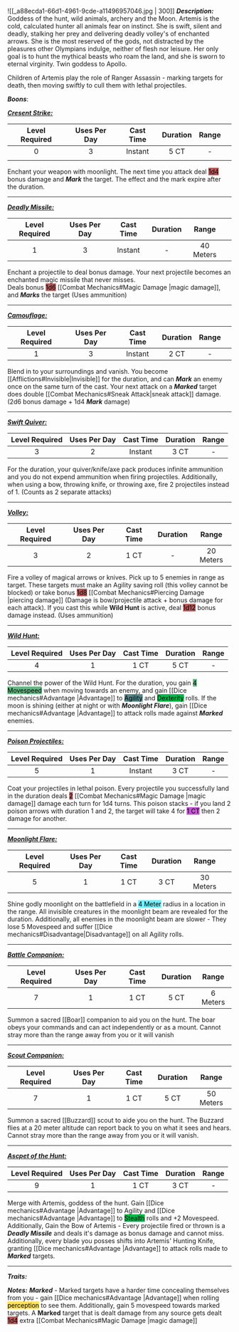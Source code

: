![[_a88ecda1-66d1-4961-9cde-a11496957046.jpg | 300]]
***Description:***
Goddess of the hunt, wild animals, archery and the Moon.
Artemis is the cold, calculated hunter all animals fear on instinct.
She is swift, silent and deadly, stalking her prey and delivering deadly volley's of enchanted arrows.
She is the most reserved of the gods, not distracted by the pleasures other Olympians indulge, neither of flesh nor leisure. 
Her only goal is to hunt the mythical beasts who roam the land, and she is sworn to eternal virginity. Twin goddess to Apollo.

Children of Artemis play the role of Ranger Assassin - marking targets for death, then moving swiftly to cull them with lethal projectiles.


***Boons***:

<b><ins><i>Cresent Strike:</i></ins></b>

| Level Required | Uses Per Day | Cast Time | Duration | Range |     |
| :------------: | :----------: | :-------: | :------: | :---: | --- |
|       0        |      3       |  Instant  |   5 CT   |   -   |     |
|                |              |           |          |       |     |

Enchant your weapon with moonlight.
The next time you attack deal <mark style="background: #930000A6;">1d4</mark> bonus damage and ***Mark*** the target. 
The effect and the mark expire after the duration.

------------------
<b><ins><i>Deadly Missile:</i></ins></b>

| Level Required | Uses Per Day | Cast Time | Duration |   Range   |     |
| :------------: | :----------: | :-------: | :------: | :-------: | --- |
|       1        |      3       |  Instant  |    -     | 40 Meters |     |

Enchant a projectile to deal bonus damage.
Your next projectile becomes an enchanted magic missile that never misses.  
Deals bonus <mark style="background: #930000A6;">1d6</mark> [[Combat Mechanics#Magic Damage |magic damage]], and ***Marks*** the target
(Uses ammunition)

------------------
<b><ins><i>Camouflage:</i></ins></b>

| Level Required | Uses Per Day | Cast Time | Duration | Range |     |
| :------------: | :----------: | :-------: | :------: | :---: | --- |
|       1        |      3       |  Instant  |   2 CT   |   -   |     |


Blend in to your surroundings and vanish.
You become [[Afflictions#Invisible|Invisible]] for the duration, and can ***Mark*** an enemy once on the same turn of the cast.
Your next attack on a ***Marked*** target does double [[Combat Mechanics#Sneak Attack|sneak attack]] damage.
(2d6 bonus damage + 1d4 ***Mark*** damage)

------------------
<b><ins><i>Swift Quiver:</i></ins></b>

| Level Required | Uses Per Day | Cast Time | Duration | Range |
|:--------------:|:------------:|:---------:|:--------:|:-----:|
|       3        |      2       |  Instant  |   3 CT   |   -   | 

For the duration, your quiver/knife/axe pack produces infinite ammunition and you do not expend ammunition when firing projectiles.
Additionally, when using a bow, throwing knife, or throwing axe, fire 2 projectiles instead of 1.
(Counts as 2 separate attacks)

-----------------
<b><ins><i>Volley:</i></ins></b>

| Level Required | Uses Per Day | Cast Time | Duration |   Range   |
|:--------------:|:------------:|:---------:|:--------:|:---------:|
|       3        |      2       |   1 CT    |    -     | 20 Meters | 

Fire a volley of magical arrows or knives.
Pick up to 5 enemies in range as target. 
These targets must make an Agility saving roll (this volley cannot be blocked) or take bonus <mark style="background: #930000A6;">1d8</mark> [[Combat Mechanics#Piercing Damage |piercing damage]] (Damage is bow/projectile attack + bonus damage for each attack).
If you cast this while **Wild Hunt** is active, deal <mark style="background: #930000A6;">1d12</mark> bonus damage instead.
(Uses ammunition)

------------------
<b><ins><i>Wild Hunt:</i></ins></b>

| Level Required | Uses Per Day | Cast Time | Duration | Range |
|:--------------:|:------------:|:---------:|:--------:|:-----:|
|       4        |      1       |   1 CT    |   5 CT   |   -   | 

Channel the power of the Wild Hunt.
For the duration, you gain <mark style="background: #60BB81;">4 Movespeed</mark> when moving towards an enemy,
and gain [[Dice mechanics#Advantage |Advantage]]  to <mark style="background: #004A4CA6;">Agility</mark> and <mark style="background: #00BB4D;">Dexterity</mark> rolls.
If the moon is shining (either at night or with ***Moonlight Flare***), gain [[Dice mechanics#Advantage |Advantage]] to attack rolls made against ***Marked*** enemies.

------------------
<b><ins><i>Poison Projectiles:</i></ins></b>

| Level Required | Uses Per Day | Cast Time | Duration | Range |
|:--------------:|:------------:|:---------:|:--------:|:-----:|
|       5        |      1       |  Instant  |   3 CT   |   -   |

Coat your projectiles in lethal poison.
Every projectile you successfully land in the duration deals <mark style="background: #930000A6;">2</mark> [[Combat Mechanics#Magic Damage |magic damage]]  damage each turn for 1d4 turns.
This poison stacks - if you land 2 poison arrows with duration 1 and 2, the target will take 4 for <mark style="background: #A100B8A6;">1 CT</mark> then 2 damage for another.

------------------
<b><ins><i>Moonlight Flare:</i></ins></b>

| Level Required | Uses Per Day | Cast Time | Duration |   Range   |     |
| :------------: | :----------: | :-------: | :------: | :-------: | --- |
|       5        |      1       |   1 CT    |   3 CT   | 30 Meters |     |

Shine godly moonlight on the battlefield in a <mark style="background: #6CF2FF;">4 Meter</mark> radius in a location in the range.
All invisible creatures in the moonlight beam are revealed for the duration.
Additionally, all enemies in the moonlight beam are slower - 
They lose 5 Movespeed and suffer [[Dice mechanics#Disadvantage|Disadvantage]] on all Agility rolls.

------------------
<b><ins><i>Battle Companion:</i></ins></b>

| Level Required | Uses Per Day | Cast Time | Duration |  Range  |
|:--------------:|:------------:|:---------:|:--------:|:-------:|
|       7        |      1       |   1 CT    |   5 CT   | 6 Meters | 

Summon a sacred [[Boar]] companion to aid you on the hunt.
The boar obeys your commands and can act independently or as a mount. 
Cannot stray more than the range away from you or it will vanish

------------------
<b><ins><i>Scout Companion:</i></ins></b>

| Level Required | Uses Per Day | Cast Time | Duration |   Range    |
|:--------------:|:------------:|:---------:|:--------:|:----------:|
|       7        |      1       |   1 CT    |   5 CT   | 50 Meters | 

Summon a sacred [[Buzzard]] scout to aide you on the hunt.
The Buzzard flies at a 20 meter altitude can report back to you on what it sees and hears.
Cannot stray more than the range away from you or it will vanish.

------------------
<b><ins><i>Ascpet of the Hunt:</i></ins></b>

| Level Required | Uses Per Day | Cast Time | Duration | Range |
|:--------------:|:------------:|:---------:|:--------:|:-----:|
|       9       |      1       |   1 CT    |   3 CT   |   -   | 

Merge with Artemis, goddess of the hunt.
Gain [[Dice mechanics#Advantage |Advantage]] to Agility and [[Dice mechanics#Advantage |Advantage]]  to <mark style="background: #00BB4D;">Stealth</mark> rolls and +2 Movespeed.
Additionally, Gain the Bow of Artemis - 
Every projectile fired or thrown is a ***Deadly Missile*** and deals it's damage as bonus damage and cannot miss.
Additionally, every blade you posses shifts into Artemis' Hunting Knife, granting [[Dice mechanics#Advantage |Advantage]] to attack rolls made to ***Marked*** targets.

------------------


***Traits:*** 

***Notes:***
***Marked*** - Marked targets have a harder time concealing themselves from you - gain [[Dice mechanics#Advantage |Advantage]] when rolling <mark style="background: #FFE258;">perception</mark> to see them. 
Additionally, gain 5 movespeed towards marked targets. 
A **Marked** target that is dealt damage from any source gets dealt <mark style="background: #930000A6;">1d4</mark> extra [[Combat Mechanics#Magic Damage |magic damage]] 